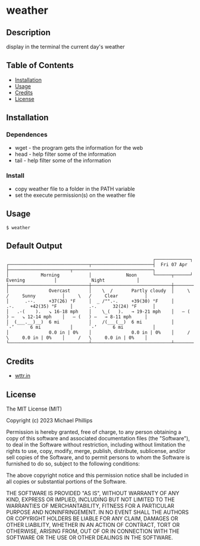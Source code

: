 # weather

## Description

display in the terminal the current day's weather

## Table of Contents

- [Installation](#installation)
- [Usage](#usage)
- [Credits](#credits)
- [License](#license)

## Installation

### Dependences

* wget - the program gets the information for the web
* head - help filter some of the information
* tail - help filter some of the information

### Install

* copy weather file to a folder in the PATH variable
* set the execute permission(s) on the weather file 

## Usage

```
$ weather
```

## Default Output

```
                                                       ┌─────────────┐                                                       
┌──────────────────────────────┬───────────────────────┤  Fri 07 Apr ├───────────────────────┬──────────────────────────────┐
│            Morning           │             Noon      └──────┬──────┘     Evening           │             Night            │
├──────────────────────────────┼──────────────────────────────┼──────────────────────────────┼──────────────────────────────┤
│               Overcast       │    \  /       Partly cloudy  │     \   /     Sunny          │     \   /     Clear          │
│      .--.     +37(26) °F     │  _ /"".-.     +39(30) °F     │      .-.      +42(35) °F     │      .-.      32(24) °F      │
│   .-(    ).   ↘ 16-18 mph    │    \_(   ).   → 19-21 mph    │   ― (   ) ―   ↘ 12-14 mph    │   ― (   ) ―   → 8-11 mph     │
│  (___.__)__)  6 mi           │    /(___(__)  6 mi           │      `-’      6 mi           │      `-’      6 mi           │
│               0.0 in | 0%    │               0.0 in | 0%    │     /   \     0.0 in | 0%    │     /   \     0.0 in | 0%    │
└──────────────────────────────┴──────────────────────────────┴──────────────────────────────┴──────────────────────────────┘
```

## Credits

* [wttr.in](https://github.com/chubin/wttr.in)

## License

The MIT License (MIT)

Copyright (c) 2023 Michael Phillips

Permission is hereby granted, free of charge, to any person obtaining a copy of
this software and associated documentation files (the "Software"), to deal in
the Software without restriction, including without limitation the rights to
use, copy, modify, merge, publish, distribute, sublicense, and/or sell copies
of the Software, and to permit persons to whom the Software is furnished to do
so, subject to the following conditions:

The above copyright notice and this permission notice shall be included in all
copies or substantial portions of the Software.

THE SOFTWARE IS PROVIDED "AS IS", WITHOUT WARRANTY OF ANY KIND, EXPRESS OR
IMPLIED, INCLUDING BUT NOT LIMITED TO THE WARRANTIES OF MERCHANTABILITY,
FITNESS FOR A PARTICULAR PURPOSE AND NONINFRINGEMENT. IN NO EVENT SHALL THE
AUTHORS OR COPYRIGHT HOLDERS BE LIABLE FOR ANY CLAIM, DAMAGES OR OTHER
LIABILITY, WHETHER IN AN ACTION OF CONTRACT, TORT OR OTHERWISE, ARISING FROM,
OUT OF OR IN CONNECTION WITH THE SOFTWARE OR THE USE OR OTHER DEALINGS IN THE
SOFTWARE.
